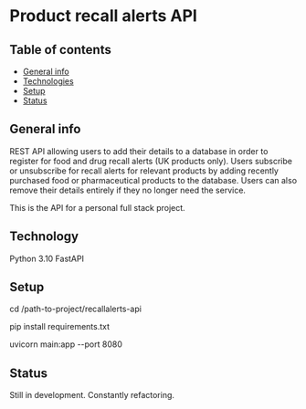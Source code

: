 # Product recall alerts API

## Table of contents
* [General info](#general-info)
* [Technologies](#technologies)
* [Setup](#setup)
* [Status](#status)

## General info
REST API allowing users to add their details to a database in order to register for food and drug recall alerts (UK products only). Users subscribe or unsubscribe for recall alerts for relevant products by adding recently purchased food or pharmaceutical products to the database. Users can also remove their details entirely if they no longer need the service.

This is the API for a personal full stack project.

## Technology
Python 3.10
FastAPI

## Setup

cd /path-to-project/recallalerts-api

pip install requirements.txt

uvicorn main:app --port 8080

## Status
Still in development. Constantly refactoring.
